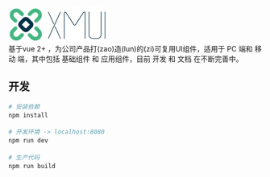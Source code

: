![logo](imgs/logo.png)  
基于vue 2+ ，为公司产品打(zao)造(lun)的(zi)可复用UI组件，适用于 PC 端和 移动 端，其中包括 基础组件 和 应用组件，目前 开发 和 文档 在不断完善中。


## 开发  

``` bash
# 安装依赖
npm install

# 开发环境 -> localhost:8080
npm run dev

# 生产代码
npm run build
```

